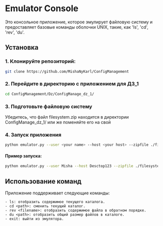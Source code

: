 # Emulator Console

Это консольное приложение, которое эмулирует файловую систему и предоставляет базовые команды оболочки UNIX, такие,  как 'ls', 'cd', 'rev', 'du'.

## Установка

### 1. Клонируйте репозиторий:

```bash
git clone https://github.com/MishaNyKarl/ConfigManagement
```

### 2. Перейдите в директорию с приложением для ДЗ_1

```bash
cd ConfigManagement/Dz/ConfigManage_dz_1/
```

### 3. Подготовьте файловую систему

Убедитесь, что файл filesystem.zip находится в директории ConfigManage_dz_1/ или же поменяйте его на свой

### 4. Запуск приложения

```bash
python emulator.py --user <your name> --host <your host> --zipfile ./filesystem.zip --logfile ./logfile.xml
```


#### Пример запуска:
```bash
python emulator.py --user Misha --host Desctop123 --zipfile ./filesystem.zip --logfile ./logfile.xml
```

## Использование команд

Приложение поддерживает следующие команды:

    - ls: отобразить содержимое текущего каталога.
    - cd <path>: сменить текущий каталог.
    - rev <filename>: отобразить содержимое файла в обратном порядке.
    - du <path>: отобразить общий размер файлов в каталоге.
    - exit: выйти из эмулятора.